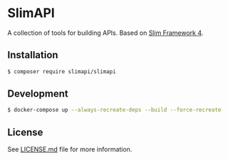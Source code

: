 # SlimAPI
A collection of tools for building APIs. Based on [Slim Framework 4][link-slim].

## Installation
``` bash
$ composer require slimapi/slimapi
```

## Development
```bash
$ docker-compose up --always-recreate-deps --build --force-recreate
```

## License
See [LICENSE.md](LICENSE.md) file for more information.

[link-slim]: http://www.slimframework.com
